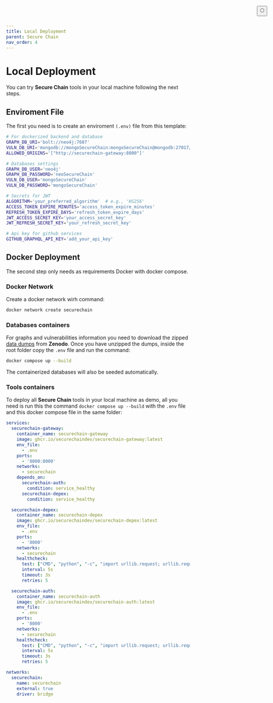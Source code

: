 ```yaml
---
title: Local Deployment
parent: Secure Chain
nav_order: 4
---
```


# Local Deployment

You can try **Secure Chain** tools in your local machine following the next steps.

## Enviroment File

The first you need is to create an enviroment `(.env)` file from this template:
```bash
# For dockerized backend and database
GRAPH_DB_URI='bolt://neo4j:7687'
VULN_DB_URI='mongodb://mongoSecureChain:mongoSecureChain@mongodb:27017/admin'
ALLOWED_ORIGINS='["http://securechain-gateway:8000"]'

# Databases settings
GRAPH_DB_USER='neo4j'
GRAPH_DB_PASSWORD='neoSecureChain'
VULN_DB_USER='mongoSecureChain'
VULN_DB_PASSWORD='mongoSecureChain'

# Secrets for JWT
ALGORITHM='your_preferred_algorithm'  # e.g., 'HS256'
ACCESS_TOKEN_EXPIRE_MINUTES='access_token_expire_minutes'
REFRESH_TOKEN_EXPIRE_DAYS='refresh_token_expire_days'
JWT_ACCESS_SECRET_KEY='your_access_secret_key'
JWT_REFRESH_SECRET_KEY='your_refresh_secret_key'

# Api key for github services
GITHUB_GRAPHQL_API_KEY='add_your_api_key'
```

## Docker Deployment

The second step only needs as requirements Docker with docker compose. 

### Docker Network

Create a docker network wirh command:
```bash
docker network create securechain
```

### Databases containers

For graphs and vulnerabilities information you need to download the zipped [data dumps]() from **Zenodo**. Once you have unzipped the dumps, inside the root folder copy the `.env` file and run the command:
```bash
docker compose up --build
```

The containerized databases will also be seeded automatically.

### Tools containers

To deploy all **Secure Chain** tools in your local machine as demo, all you need is run this the command `docker compose up --build` with the `.env` file and this docker compose file in the same folder:
```yml
services:
  securechain-gateway:
    container_name: securechain-gateway
    image: ghcr.io/securechaindev/securechain-gateway:latest
    env_file:
      - .env
    ports:
      - '8000:8000'
    networks:
      - securechain
    depends_on:
      securechain-auth:
        condition: service_healthy
      securechain-depex:
        condition: service_healthy

  securechain-depex:
    container_name: securechain-depex
    image: ghcr.io/securechaindev/securechain-depex:latest
    env_file:
      - .env
    ports:
      - '8000'
    networks:
      - securechain
    healthcheck:
      test: ["CMD", "python", "-c", "import urllib.request; urllib.request.urlopen('http://localhost:8000/health')"]
      interval: 5s
      timeout: 3s
      retries: 5

  securechain-auth:
    container_name: securechain-auth
    image: ghcr.io/securechaindev/securechain-auth:latest
    env_file:
      - .env
    ports:
      - '8000'
    networks:
      - securechain
    healthcheck:
      test: ["CMD", "python", "-c", "import urllib.request; urllib.request.urlopen('http://localhost:8000/health')"]
      interval: 5s
      timeout: 3s
      retries: 5

networks:
  securechain:
    name: securechain
    external: true
    driver: bridge
```

<button class="btn js-toggle-dark-mode" style="
  position: fixed;
  top: 1rem;
  right: 1rem;
  z-index: 1000;
">
  🌕
</button>

<script>
  const toggleDarkMode = document.querySelector('.js-toggle-dark-mode'); jtd.addEvent(toggleDarkMode, 'click', function(){ if (jtd.getTheme() === 'dark') { jtd.setTheme('light'); toggleDarkMode.textContent = '🌕'; } else { jtd.setTheme('dark'); toggleDarkMode.textContent = '☀️'; } });
</script>
